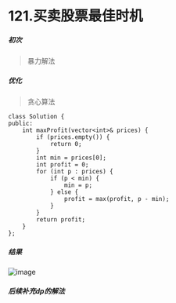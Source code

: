 # 121.买卖股票最佳时机

##### 初次

> 暴力解法


##### 优化

> 贪心算法

```
class Solution {
public:
    int maxProfit(vector<int>& prices) {
        if (prices.empty()) {
            return 0;
        }
        int min = prices[0];
        int profit = 0;
        for (int p : prices) {
            if (p < min) {
                min = p;
            } else {
                profit = max(profit, p - min);
            }
        }
        return profit;
    }
};
```
##### 结果

![image](https://github.com/user-attachments/assets/b4db3140-6c03-4d4a-875d-780890394d46)


##### 后续补充dp的解法
